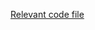 [Relevant code file](https://github.com/octaviolomeli/etcd-jetcd-test/blob/main/src/main/java/org/example/Main.java)
